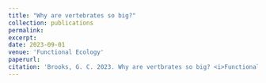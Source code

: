```yaml
---
title: "Why are vertebrates so big?"
collection: publications
permalink: 
excerpt:
date: 2023-09-01
venue: 'Functional Ecology'
paperurl: 
citation: 'Brooks, G. C. 2023. Why are vertbrates so big? <i>Functional Ecology</i>'
---
```

